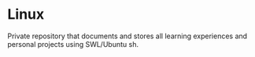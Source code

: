 # Linux
Private repository that documents and stores all learning experiences and personal projects using SWL/Ubuntu sh.

